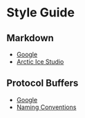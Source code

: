 # Style Guide

## Markdown

- [Google](https://google.github.io/styleguide/docguide/style.html)
- [Arctic Ice Studio](https://arcticicestudio.github.io/styleguide-markdown/)

## Protocol Buffers

- [Google](https://developers.google.com/protocol-buffers/docs/style)
- [Naming Conventions](https://cloud.google.com/apis/design/naming_convention)
